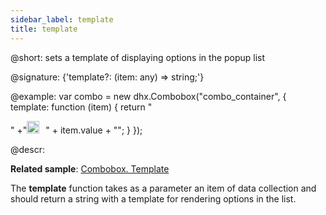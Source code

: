 ```yaml
---
sidebar_label: template
title: template
---          
```


@short: sets a template of displaying options in the popup list

@signature: {'template?: (item: any) => string;'}

@example: 
var combo = new dhx.Combobox("combo_container", {
    template: function (item) {
      return "<div style='display:inline-block'>"
      +"<img style='width:20px;height:20px;margin-right:10px;' src="+item.src+"></div>" 
      + item.value + "</div>";
    }
});

@descr:

**Related sample**: [Combobox. Template](https://snippet.dhtmlx.com/z7cpj76i)

The **template** function takes as a parameter an item of data collection and should return a string with a template for rendering options in the list.

[comment]: # (@related: combobox/how_to_start.md#initialize-combobox combobox/configuration.md#template-for-combobox-options)
